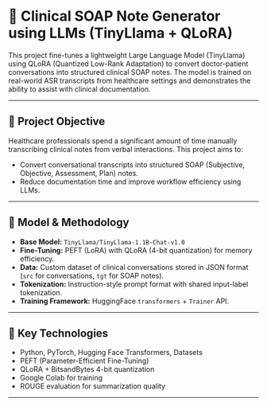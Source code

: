# 🏥 Clinical SOAP Note Generator using LLMs (TinyLlama + QLoRA)

This project fine-tunes a lightweight Large Language Model (TinyLlama) using QLoRA (Quantized Low-Rank Adaptation) to convert doctor-patient conversations into structured clinical SOAP notes. The model is trained on real-world ASR transcripts from healthcare settings and demonstrates the ability to assist with clinical documentation.

---

## 📌 Project Objective

Healthcare professionals spend a significant amount of time manually transcribing clinical notes from verbal interactions. This project aims to:
- Convert conversational transcripts into structured SOAP (Subjective, Objective, Assessment, Plan) notes.
- Reduce documentation time and improve workflow efficiency using LLMs.

---

## 🧠 Model & Methodology

- **Base Model:** `TinyLlama/TinyLlama-1.1B-Chat-v1.0`
- **Fine-Tuning:** PEFT (LoRA) with QLoRA (4-bit quantization) for memory efficiency.
- **Data:** Custom dataset of clinical conversations stored in JSON format (`src` for conversations, `tgt` for SOAP notes).
- **Tokenization:** Instruction-style prompt format with shared input-label tokenization.
- **Training Framework:** HuggingFace `transformers` + `Trainer` API.

---

## 🔧 Key Technologies

- Python, PyTorch, Hugging Face Transformers, Datasets
- PEFT (Parameter-Efficient Fine-Tuning)
- QLoRA + BitsandBytes 4-bit quantization
- Google Colab for training
- ROUGE evaluation for summarization quality

---



